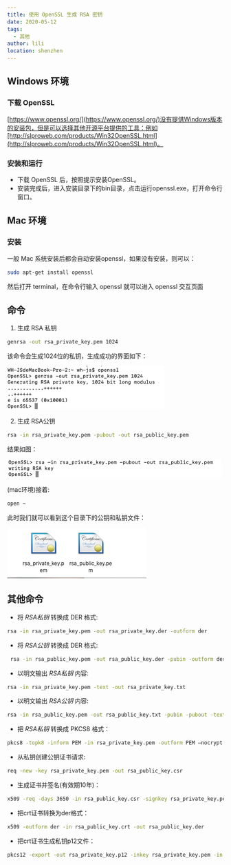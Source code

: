```yaml
---
title: 使用 OpenSSL 生成 RSA 密钥
date: 2020-05-12
tags:
  - 其他
author: lili
location: shenzhen
---
```


## Windows 环境

### 下载 OpenSSL

[https://www.openssl.org/](https://www.openssl.org/)没有提供Windows版本的安装包，但是可以选择其他开源平台提供的工具：例如[http://slproweb.com/products/Win32OpenSSL.html](http://slproweb.com/products/Win32OpenSSL.html)。

### 安装和运行

- 下载 OpenSSL 后，按照提示安装OpenSSL。
- 安装完成后，进入安装目录下的bin目录，点击运行openssl.exe，打开命令行窗口。


## Mac 环境

### 安装

一般 Mac 系统安装后都会自动安装openssl，如果没有安装，则可以：

```sh
sudo apt-get install openssl
```

然后打开 terminal，在命令行输入 openssl 就可以进入 openssl 交互页面

## 命令

1. 生成 RSA 私钥

```sh
genrsa -out rsa_private_key.pem 1024
```

该命令会生成1024位的私钥，生成成功的界面如下：

![image from dependency](../.vuepress/public/images/openssl-rsa/01.png)

2. 生成 RSA公钥

```sh
rsa -in rsa_private_key.pem -pubout -out rsa_public_key.pem
```

结果如图：

![image from dependency](../.vuepress/public/images/openssl-rsa/02.png)

(mac环境)接着:

```sh
open ~
```

此时我们就可以看到这个目录下的公钥和私钥文件：

![image from dependency](../.vuepress/public/images/openssl-rsa/03.png)

## 其他命令

- 将 *RSA私钥* 转换成 DER 格式:

```sh
rsa -in rsa_private_key.pem -out rsa_private_key.der -outform der
```

- 将 *RSA公钥* 转换成 DER 格式:

```sh
 rsa -in rsa_public_key.pem -out rsa_public_key.der -pubin -outform der
```

- 以明文输出 *RSA私钥* 内容:

```sh
rsa -in rsa_private_key.pem -text -out rsa_private_key.txt
```

- 以明文输出 *RSA公钥* 内容:

```sh
rsa -in rsa_public_key.pem -out rsa_public_key.txt -pubin -pubout -text
```

- 把 *RSA私钥* 转换成 PKCS8 格式：

```sh
pkcs8 -topk8 -inform PEM -in rsa_private_key.pem -outform PEM –nocrypt
```

- 从私钥创建公钥证书请求:

```sh
req -new -key rsa_private_key.pem -out rsa_public_key.csr
```

- 生成证书并签名(有效期10年)：

```sh
x509 -req -days 3650 -in rsa_public_key.csr -signkey rsa_private_key.pem -out rsa_public_key.crt
```

- 把crt证书转换为der格式：

```sh
x509 -outform der -in rsa_public_key.crt -out rsa_public_key.der
```

- 把crt证书生成私钥p12文件：

```sh
pkcs12 -export -out rsa_private_key.p12 -inkey rsa_private_key.pem -in rsa_public_key.crt
```

